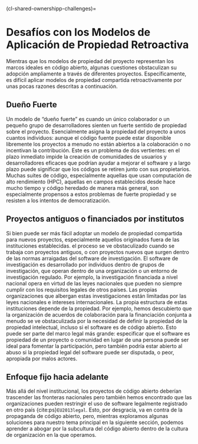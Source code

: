 (cl-shared-ownershipp-challenges)=
# Desafíos con los Modelos de Aplicación de Propiedad Retroactiva

Mientras que los modelos de propiedad del proyecto representan los marcos ideales en código abierto, algunas cuestiones obstaculizan su adopción ampliamente a través de diferentes proyectos. Específicamente, es difícil aplicar modelos de propiedad compartida retroactivamente por unas pocas razones descritas a continuación.

## Dueño Fuerte

Un modelo de “dueño fuerte” es cuando un único colaborador o un pequeño grupo de desarrolladores sienten un fuerte sentido de propiedad sobre el proyecto. Esencialmente asigna la propiedad del proyecto a unos cuantos individuos: aunque el código fuente puede estar disponible libremente los proyectos a menudo no están abiertos a la colaboración o no incentivan la contribución. Este es un problema de dos vertientes: en el plazo inmediato impide la creación de comunidades de usuarios y desarrolladores eficaces que podrían ayudar a mejorar el software y a largo plazo puede significar que los códigos se retiren junto con sus propietarios. Muchas suites de código, especialmente aquellas que usan computación de alto rendimiento (HPC), aquellas en campos establecidos desde hace mucho tiempo y código heredado de manera más general, son especialmente propensos a estos problemas de fuerte propiedad y se resisten a los intentos de democratización.

## Proyectos antiguos o financiados por institutos

Si bien puede ser más fácil adoptar un modelo de propiedad compartida para nuevos proyectos, especialmente aquellos originados fuera de las instituciones establecidas. el proceso se ve obstaculizado cuando se trabaja con proyectos antiguos, o con proyectos nuevos que surgen dentro de las normas arraigadas del software de investigación. El software de investigación es desarrollado por individuos dentro de grupos de investigación, que operan dentro de una organización o un entorno de investigación regulado. Por ejemplo, la investigación financiada a nivel nacional opera en virtud de las leyes nacionales que pueden no siempre cumplir con los requisitos legales de otros países. Las propias organizaciones que albergan estas investigaciones están limitadas por las leyes nacionales e intereses internacionales. La propia estructura de estas instituciones depende de la propiedad. Por ejemplo, hemos descubierto que la organización de acuerdos de colaboración para la financiación conjunta a menudo se ve obstaculizada por la necesidad de definir la propiedad de la propiedad intelectual, incluso si el software es de código abierto. Esto puede ser parte del marco legal más grande: especificar que el software es propiedad de un proyecto o comunidad en lugar de una persona puede ser ideal para fomentar la participación, pero también podría estar abierto al abuso si la propiedad legal del software puede ser disputada, o peor, apropiada por malos actores.

## Enfoque fijo hacia adelante

Más allá del nivel institucional, los proyectos de código abierto deberían trascender las fronteras nacionales pero también hemos encontrado que las organizaciones pueden restringir el uso de software legalmente registrado en otro país {cite:ps}`EU2013legal`. Esto, por desgracia, va en contra de la propaganda de código abierto, pero, mientras exploramos algunas soluciones para nuestro tema principal en la siguiente sección, podemos aprender a abogar por la subcultura del código abierto dentro de la cultura de organización en la que operamos.
